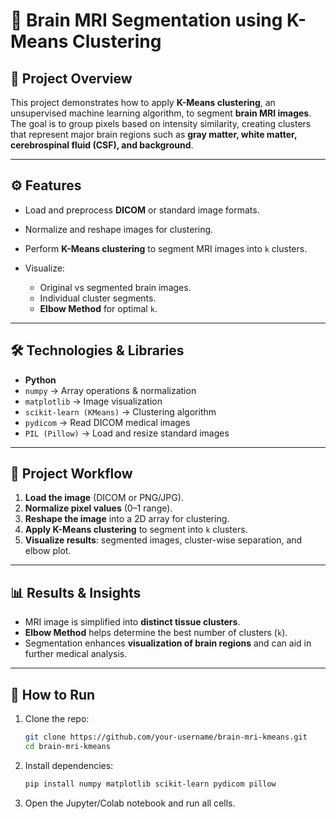 # 🧠 Brain MRI Segmentation using K-Means Clustering

## 📌 Project Overview

This project demonstrates how to apply **K-Means clustering**, an unsupervised machine learning algorithm, to segment **brain MRI images**.
The goal is to group pixels based on intensity similarity, creating clusters that represent major brain regions such as **gray matter, white matter, cerebrospinal fluid (CSF), and background**.

---

## ⚙️ Features

* Load and preprocess **DICOM** or standard image formats.
* Normalize and reshape images for clustering.
* Perform **K-Means clustering** to segment MRI images into `k` clusters.
* Visualize:

  * Original vs segmented brain images.
  * Individual cluster segments.
  * **Elbow Method** for optimal `k`.

---

## 🛠️ Technologies & Libraries

* **Python**
* `numpy` → Array operations & normalization
* `matplotlib` → Image visualization
* `scikit-learn (KMeans)` → Clustering algorithm
* `pydicom` → Read DICOM medical images
* `PIL (Pillow)` → Load and resize standard images

---

## 📂 Project Workflow

1. **Load the image** (DICOM or PNG/JPG).
2. **Normalize pixel values** (0–1 range).
3. **Reshape the image** into a 2D array for clustering.
4. **Apply K-Means clustering** to segment into `k` clusters.
5. **Visualize results**: segmented images, cluster-wise separation, and elbow plot.

---

## 📊 Results & Insights

* MRI image is simplified into **distinct tissue clusters**.
* **Elbow Method** helps determine the best number of clusters (`k`).
* Segmentation enhances **visualization of brain regions** and can aid in further medical analysis.

---

## 🚀 How to Run

1. Clone the repo:

   ```bash
   git clone https://github.com/your-username/brain-mri-kmeans.git
   cd brain-mri-kmeans
   ```
2. Install dependencies:

   ```bash
   pip install numpy matplotlib scikit-learn pydicom pillow
   ```
3. Open the Jupyter/Colab notebook and run all cells.
